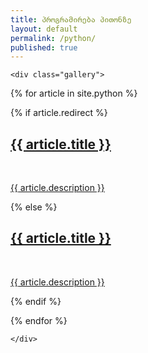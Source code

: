 ```yaml
---
title: პროგრამირება პითონზე
layout: default
permalink: /python/
published: true
---
```



<div class="ProjectContainer">

	<div class="gallery">


  {% for article in site.python %}

  {% if article.redirect %}
  <div class="projectTile">
          <a href="{{ article.redirect }}" target="_blank">
          <span>
              <h2>{{ article.title }}</h2>
              <br/>
              <p>{{ article.description }}</p>
          </span>
          </a>
  </div>

  {% else %}

  <div class="projectTile">
          <a href="{{ article.url | prepend: site.baseurl | prepend: site.url }}">
          <span>
              <h2>{{ article.title }}</h2>
              <br/>
              <p>{{ article.description }}</p>
          </span>
          </a>
  </div>

  {% endif %}

  {% endfor %}

	</div>

</div>
